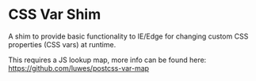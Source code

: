 # CSS Var Shim

A shim to provide basic functionality to IE/Edge for changing custom CSS properties (CSS vars) at runtime.

This requires a JS lookup map, more info can be found here: 
https://github.com/luwes/postcss-var-map
